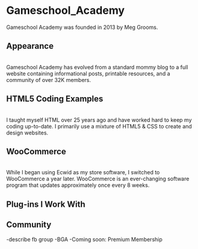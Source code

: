 # Gameschool_Academy
Gameschool Academy was founded in 2013 by Meg Grooms.


## Appearance
<BR>
Gameschool Academy has evolved from a standard mommy blog to a full website containing informational posts, printable resources, and a community of over 32K members.


## HTML5 Coding Examples
<br> 
I taught myself HTML over 25 years ago and have worked hard to keep my coding up-to-date. I primarily use a mixture of HTML5 & CSS to create and design websites.



## WooCommerce
<br>
While I began using Ecwid as my store software, I switched to WooCommerce a year later. WooCommerce is an ever-changing software program that updates approximately once every 8 weeks.


## Plug-ins I Work With


## Community
-describe fb group
-BGA
-Coming soon: Premium Membership



